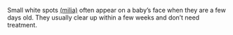 Small white spots [(milia)](http://patient.info/health/milia-leaflet) often
appear on a baby’s face when they are a few days old. They usually clear up
within a few weeks and don’t need treatment.
